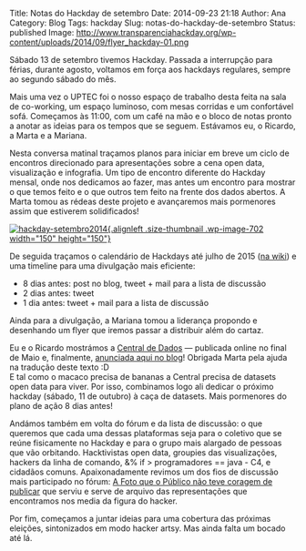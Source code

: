 Title: Notas do Hackday de setembro
Date: 2014-09-23 21:18
Author: Ana
Category: Blog
Tags: hackday
Slug: notas-do-hackday-de-setembro
Status: published
Image: http://www.transparenciahackday.org/wp-content/uploads/2014/09/flyer_hackday-01.png

Sábado 13 de setembro tivemos Hackday. Passada a interrupção para férias, durante agosto, voltamos em força aos hackdays regulares, sempre ao segundo sábado do mês.

Mais uma vez o UPTEC foi o nosso espaço de trabalho desta feita na sala de co-working, um espaço luminoso, com mesas corridas e um confortável sofá. Começamos às 11:00, com um café na mão e o bloco de notas pronto a anotar as ideias para os tempos que se seguem. Estávamos eu, o Ricardo, a Marta e a Mariana.

Nesta conversa matinal traçamos planos para iniciar em breve um ciclo de encontros direcionado para apresentações sobre a cena open data, visualização e infografia. Um tipo de encontro diferente do Hackday mensal, onde nos dedicamos ao fazer, mas antes um encontro para mostrar o que temos feito e o que outros tem feito na frente dos dados abertos. A Marta tomou as rédeas deste projeto e avançaremos mais pormenores assim que estiverem solidificados!

[![hackday-setembro2014](http://www.transparenciahackday.org/wp-content/uploads/2014/09/hackday-setembro2014-150x150.png){.alignleft .size-thumbnail .wp-image-702 width="150" height="150"}](http://www.transparenciahackday.org/wp-content/uploads/2014/09/hackday-setembro2014.png)

De seguida traçamos o calendário de Hackdays até julho de 2015 ([na wiki](http://www.transparenciahackday.org/wiki/doku.php?id=hackdays)) e uma timeline para uma divulgação mais eficiente:

-   8 dias antes: post no blog, tweet + mail para a lista de discussão
-   2 dias antes: tweet
-   1 dia antes: tweet + mail para a lista de discussão

Ainda para a divulgação, a Mariana tomou a liderança propondo e desenhando um flyer que iremos passar a distribuir além do cartaz.

Eu e o Ricardo mostrámos a [Central de Dados](http://centradaldedados.pt) ― publicada online no final de Maio e, finalmente, [anunciada aqui no blog](http://www.transparenciahackday.org/2014/09/datacentral-um-frontend-estatico-para-colecoes-de-dados/)! Obrigada Marta pela ajuda na tradução deste texto :D  
E tal como o macaco precisa de bananas a Central precisa de datasets open data para viver. Por isso, combinamos logo ali dedicar o próximo hackday (sábado, 11 de outubro) à caça de datasets. Mais pormenores do plano de ação 8 dias antes!

Andámos também em volta do fórum e da lista de discussão: o que queremos que cada uma dessas plataformas seja para o coletivo que se reúne fisicamente no Hackday e para o grupo mais alargado de pessoas que vão orbitando. Hacktivistas open data, groupies das visualizações, hackers da linha de comando, &% if \> programadores == java - C4, e cidadãos comuns. Apaixonadamente revimos um dos fios de discussão mais participado no fórum: [A Foto que o Público não teve coragem de publicar](http://transparenciahackday.org/forum/discussion/21/a-foto-de-sabado-que-o-publico-nao-teve-a-coragem-de-publicar) que serviu e serve de arquivo das representações que encontramos nos media da figura do hacker.

Por fim, começamos a juntar ideias para uma cobertura das próximas eleições, sintonizados em modo hacker artsy. Mas ainda falta um bocado até lá.
